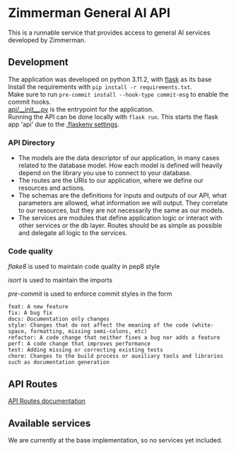 # Zimmerman General AI API
This is a runnable service that provides access to general AI services developed by Zimmerman.

## Development
The application was developed on python 3.11.2, with [flask](https://flask.palletsprojects.com/en/2.2.x/) as its base<br />
Install the requirements with `pip install -r requirements.txt`.<br />
Make sure to run `pre-commit install --hook-type commit-msg` to enable the commit hooks.<br />
[api/\_\_init\_\_.py](api/__init__.py) is the entrypoint for the application.<br />
Running the API can be done locally with `flask run`. This starts the flask app 'api' due to the [.flaskenv settings](.flaskenv).<br />

### API Directory
- The models are the data descriptor of our application, in many cases related to the database model. How each model is defined will heavily depend on the library you use to connect to your database.
- The routes are the URIs to our application, where we define our resources and actions.
- The schemas are the definitions for inputs and outputs of our API, what parameters are allowed, what information we will output. They correlate to our resources, but they are not necessarily the same as our models.
- The services are modules that define application logic or interact with other services or the db layer. Routes should be as simple as possible and delegate all logic to the services.

### Code quality
*flake8* is used to maintain code quality in pep8 style

*isort* is used to maintain the imports

*pre-commit* is used to enforce commit styles in the form
```
feat: A new feature
fix: A bug fix
docs: Documentation only changes
style: Changes that do not affect the meaning of the code (white-space, formatting, missing semi-colons, etc)
refactor: A code change that neither fixes a bug nor adds a feature
perf: A code change that improves performance
test: Adding missing or correcting existing tests
chore: Changes to the build process or auxiliary tools and libraries such as documentation generation
```

## API Routes
[API Routes documentation](api/routes/README.md)

## Available services
We are currently at the base implementation, so no services yet included.
